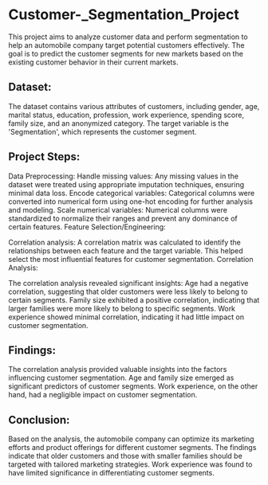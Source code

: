 # Customer-_Segmentation_Project

This project aims to analyze customer data and perform segmentation to help an automobile company target potential customers effectively. The goal is to predict the customer segments for new markets based on the existing customer behavior in their current markets.

## Dataset:

The dataset contains various attributes of customers, including gender, age, marital status, education, profession, work experience, spending score, family size, and an anonymized category. The target variable is the 'Segmentation', which represents the customer segment.

## Project Steps:

Data Preprocessing:
Handle missing values: Any missing values in the dataset were treated using appropriate imputation techniques, ensuring minimal data loss.
Encode categorical variables: Categorical columns were converted into numerical form using one-hot encoding for further analysis and modeling.
Scale numerical variables: Numerical columns were standardized to normalize their ranges and prevent any dominance of certain features.
Feature Selection/Engineering:

Correlation analysis: A correlation matrix was calculated to identify the relationships between each feature and the target variable. This helped select the most influential features for customer segmentation.
Correlation Analysis:

The correlation analysis revealed significant insights:
Age had a negative correlation, suggesting that older customers were less likely to belong to certain segments.
Family size exhibited a positive correlation, indicating that larger families were more likely to belong to specific segments.
Work experience showed minimal correlation, indicating it had little impact on customer segmentation.

## Findings:

The correlation analysis provided valuable insights into the factors influencing customer segmentation. Age and family size emerged as significant predictors of customer segments. Work experience, on the other hand, had a negligible impact on customer segmentation.

## Conclusion:

Based on the analysis, the automobile company can optimize its marketing efforts and product offerings for different customer segments. The findings indicate that older customers and those with smaller families should be targeted with tailored marketing strategies. Work experience was found to have limited significance in differentiating customer segments.

